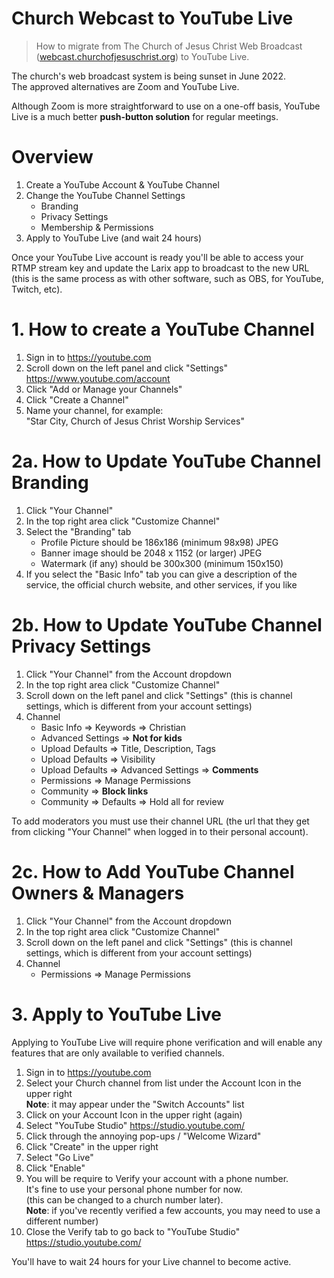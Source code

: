 # Church Webcast to YouTube Live

> How to migrate from The Church of Jesus Christ Web Broadcast
([webcast.churchofjesuschrist.org](https://webcast.churchofjesuschrist.org/))
to YouTube Live.

The church's web broadcast system is being sunset in June 2022. \
The approved alternatives are Zoom and YouTube Live.

Although Zoom is more straightforward to use on a one-off basis,
YouTube Live is a much better **push-button solution** for regular meetings.

# Overview

1. Create a YouTube Account & YouTube Channel
2. Change the YouTube Channel Settings
   - Branding
   - Privacy Settings
   - Membership & Permissions
4. Apply to YouTube Live (and wait 24 hours)

Once your YouTube Live account is ready you'll be able to access your RTMP stream key
and update the Larix app to broadcast to the new URL
(this is the same process as with other software, such as OBS, for YouTube, Twitch, etc).

# 1. How to create a YouTube Channel

1. Sign in to https://youtube.com
2. Scroll down on the left panel and click "Settings" \
   https://www.youtube.com/account
3. Click "Add or Manage your Channels"
4. Click "Create a Channel"
5. Name your channel, for example: \
   "Star City, Church of Jesus Christ Worship Services"

# 2a. How to Update YouTube Channel Branding

1. Click "Your Channel"
2. In the top right area click "Customize Channel"
3. Select the "Branding" tab
   - Profile Picture should be 186x186 (minimum 98x98) JPEG
   - Banner image should be 2048 x 1152 (or larger) JPEG
   - Watermark (if any) should be 300x300 (minimum 150x150)
4. If you select the "Basic Info" tab you can give a description of the service,
   the official church website, and other services, if you like

# 2b. How to Update YouTube Channel Privacy Settings

1. Click "Your Channel" from the Account dropdown
2. In the top right area click "Customize Channel"
3. Scroll down on the left panel and click "Settings" (this is channel settings, which is different from your account settings)
4. Channel
   - Basic Info => Keywords => Christian
   - Advanced Settings => **Not for kids**
   - Upload Defaults => Title, Description, Tags
   - Upload Defaults => Visibility
   - Upload Defaults => Advanced Settings => **Comments**
   - Permissions => Manage Permissions
   - Community => **Block links**
   - Community => Defaults => Hold all for review

To add moderators you must use their channel URL (the url that they get from clicking "Your Channel" when logged in to their personal account).

# 2c. How to Add YouTube Channel Owners & Managers

1. Click "Your Channel" from the Account dropdown
2. In the top right area click "Customize Channel"
3. Scroll down on the left panel and click "Settings" (this is channel settings, which is different from your account settings)
4. Channel
   - Permissions => Manage Permissions

# 3. Apply to YouTube Live

Applying to YouTube Live will require phone verification and will enable
any features that are only available to verified channels.

1. Sign in to https://youtube.com
2. Select your Church channel from list under the Account Icon in the upper right \
   **Note**: it may appear under the "Switch Accounts" list
3. Click on your Account Icon in the upper right (again)
4. Select "YouTube Studio"
   https://studio.youtube.com/
5. Click through the annoying pop-ups / "Welcome Wizard"
6. Click "Create" in the upper right
7. Select "Go Live"
8. Click "Enable"
9. You will be require to Verify your account with a phone number. \
   It's fine to use your personal phone number for now. \
   (this can be changed to a church number later). \
   **Note**: if you've recently verified a few accounts, you may need to use a different number)
10. Close the Verify tab to go back to "YouTube Studio" \
    https://studio.youtube.com/

You'll have to wait 24 hours for your Live channel to become active.
